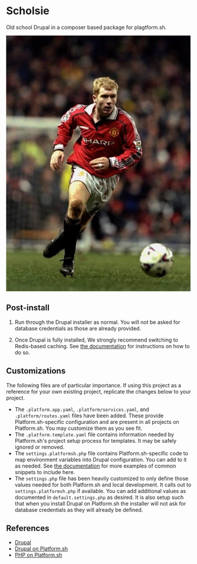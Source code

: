 # Scholsie

Old school Drupal in a composer based package for plagtform.sh.

![Scholsie](scholsie.jpg)


## Post-install

1. Run through the Drupal installer as normal.  You will not be asked for database credentials as those are already provided.

2. Once Drupal is fully installed, We strongly recommend switching to Redis-based caching.  See [the documentation](https://docs.platform.sh/frameworks/drupal7/redis.html) for instructions on how to do so.

## Customizations

The following files are of particular importance.  If using this project as a reference for your own existing project, replicate the changes below to your project.


* The `.platform.app.yaml`, `.platform/services.yaml`, and `.platform/routes.yaml` files have been added.  These provide Platform.sh-specific configuration and are present in all projects on Platform.sh.  You may customize them as you see fit.
* The `.platform.template.yaml` file contains information needed by Platform.sh's project setup process for templates.  It may be safely ignored or removed.
* The `settings.platformsh.php` file contains Platform.sh-specific code to map environment variables into Drupal configuration. You can add to it as needed. See [the documentation](https://docs.platform.sh/frameworks/drupal7.html) for more examples of common snippets to include here.
* The `settings.php` file has been heavily customized to only define those values needed for both Platform.sh and local development.  It calls out to `settings.platformsh.php` if available.  You can add additional values as documented in `default.settings.php` as desired.  It is also setup such that when you install Drupal on Platform.sh the installer will not ask for database credentials as they will already be defined.


## References

* [Drupal](https://www.drupal.org/)
* [Drupal on Platform.sh](https://docs.platform.sh/frameworks/drupal7.html)
* [PHP on Platform.sh](https://docs.platform.sh/languages/php.html)
